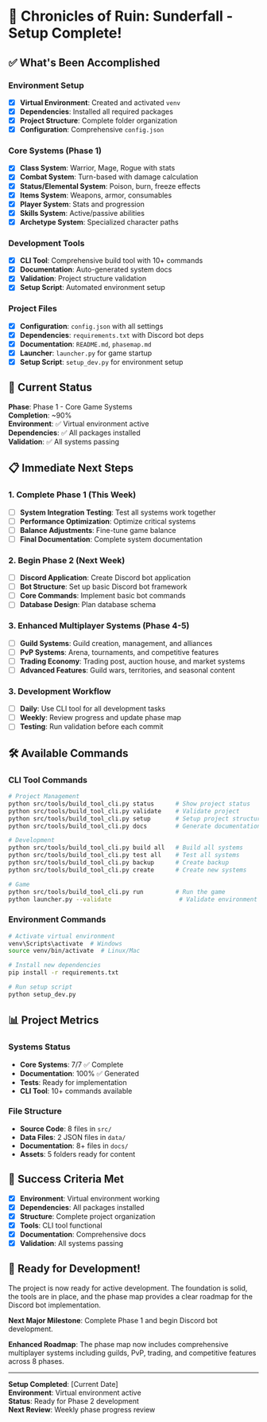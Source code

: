 # 🎉 Chronicles of Ruin: Sunderfall - Setup Complete!

## ✅ What's Been Accomplished

### Environment Setup
- [x] **Virtual Environment**: Created and activated `venv`
- [x] **Dependencies**: Installed all required packages
- [x] **Project Structure**: Complete folder organization
- [x] **Configuration**: Comprehensive `config.json`

### Core Systems (Phase 1)
- [x] **Class System**: Warrior, Mage, Rogue with stats
- [x] **Combat System**: Turn-based with damage calculation
- [x] **Status/Elemental System**: Poison, burn, freeze effects
- [x] **Items System**: Weapons, armor, consumables
- [x] **Player System**: Stats and progression
- [x] **Skills System**: Active/passive abilities
- [x] **Archetype System**: Specialized character paths

### Development Tools
- [x] **CLI Tool**: Comprehensive build tool with 10+ commands
- [x] **Documentation**: Auto-generated system docs
- [x] **Validation**: Project structure validation
- [x] **Setup Script**: Automated environment setup

### Project Files
- [x] **Configuration**: `config.json` with all settings
- [x] **Dependencies**: `requirements.txt` with Discord bot deps
- [x] **Documentation**: `README.md`, `phasemap.md`
- [x] **Launcher**: `launcher.py` for game startup
- [x] **Setup Script**: `setup_dev.py` for environment setup

## 🚀 Current Status

**Phase**: Phase 1 - Core Game Systems  
**Completion**: ~90%  
**Environment**: ✅ Virtual environment active  
**Dependencies**: ✅ All packages installed  
**Validation**: ✅ All systems passing  

## 📋 Immediate Next Steps

### 1. Complete Phase 1 (This Week)
- [ ] **System Integration Testing**: Test all systems work together
- [ ] **Performance Optimization**: Optimize critical systems
- [ ] **Balance Adjustments**: Fine-tune game balance
- [ ] **Final Documentation**: Complete system documentation

### 2. Begin Phase 2 (Next Week)
- [ ] **Discord Application**: Create Discord bot application
- [ ] **Bot Structure**: Set up basic Discord bot framework
- [ ] **Core Commands**: Implement basic bot commands
- [ ] **Database Design**: Plan database schema

### 3. Enhanced Multiplayer Systems (Phase 4-5)
- [ ] **Guild Systems**: Guild creation, management, and alliances
- [ ] **PvP Systems**: Arena, tournaments, and competitive features
- [ ] **Trading Economy**: Trading post, auction house, and market systems
- [ ] **Advanced Features**: Guild wars, territories, and seasonal content

### 3. Development Workflow
- [ ] **Daily**: Use CLI tool for all development tasks
- [ ] **Weekly**: Review progress and update phase map
- [ ] **Testing**: Run validation before each commit

## 🛠️ Available Commands

### CLI Tool Commands
```bash
# Project Management
python src/tools/build_tool_cli.py status      # Show project status
python src/tools/build_tool_cli.py validate    # Validate project
python src/tools/build_tool_cli.py setup       # Setup project structure
python src/tools/build_tool_cli.py docs        # Generate documentation

# Development
python src/tools/build_tool_cli.py build all   # Build all systems
python src/tools/build_tool_cli.py test all    # Test all systems
python src/tools/build_tool_cli.py backup      # Create backup
python src/tools/build_tool_cli.py create      # Create new systems

# Game
python src/tools/build_tool_cli.py run         # Run the game
python launcher.py --validate                   # Validate environment
```

### Environment Commands
```bash
# Activate virtual environment
venv\Scripts\activate  # Windows
source venv/bin/activate  # Linux/Mac

# Install new dependencies
pip install -r requirements.txt

# Run setup script
python setup_dev.py
```

## 📊 Project Metrics

### Systems Status
- **Core Systems**: 7/7 ✅ Complete
- **Documentation**: 100% ✅ Generated
- **Tests**: Ready for implementation
- **CLI Tool**: 10+ commands available

### File Structure
- **Source Code**: 8 files in `src/`
- **Data Files**: 2 JSON files in `data/`
- **Documentation**: 8+ files in `docs/`
- **Assets**: 5 folders ready for content

## 🎯 Success Criteria Met

- [x] **Environment**: Virtual environment working
- [x] **Dependencies**: All packages installed
- [x] **Structure**: Complete project organization
- [x] **Tools**: CLI tool functional
- [x] **Documentation**: Comprehensive docs
- [x] **Validation**: All systems passing

## 🚀 Ready for Development!

The project is now ready for active development. The foundation is solid, the tools are in place, and the phase map provides a clear roadmap for the Discord bot implementation.

**Next Major Milestone**: Complete Phase 1 and begin Discord bot development.

**Enhanced Roadmap**: The phase map now includes comprehensive multiplayer systems including guilds, PvP, trading, and competitive features across 8 phases.

---

**Setup Completed**: [Current Date]  
**Environment**: Virtual environment active  
**Status**: Ready for Phase 2 development  
**Next Review**: Weekly phase progress review
